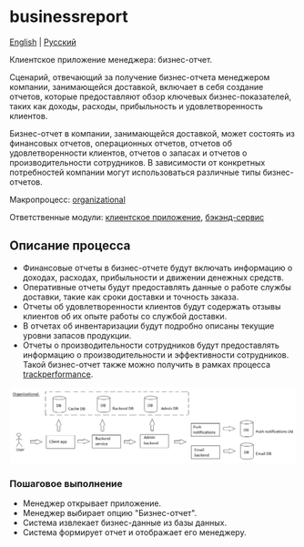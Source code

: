 # businessreport

[English](businessreport.md) | [Русский](businessreport.ru.md)

Клиентское приложение менеджера: бизнес-отчет.

Сценарий, отвечающий за получение бизнес-отчета менеджером компании, занимающейся доставкой, включает в себя создание отчетов, которые предоставляют обзор ключевых бизнес-показателей, таких как доходы, расходы, прибыльность и удовлетворенность клиентов.

Бизнес-отчет в компании, занимающейся доставкой, может состоять из финансовых отчетов, операционных отчетов, отчетов об удовлетворенности клиентов, отчетов о запасах и отчетов о производительности сотрудников. 
В зависимости от конкретных потребностей компании могут использоваться различные типы бизнес-отчетов.

Макропроцесс: [organizational](../../macroprocesses/organizational.ru.md)

Ответственные модули: [клиентское приложение](../../frontend/managerclient.md), [бэкэнд-сервис](../../backend/managerbackend.md)

## Описание процесса

- Финансовые отчеты в бизнес-отчете будут включать информацию о доходах, расходах, прибыльности и движении денежных средств.
- Оперативные отчеты будут предоставлять данные о работе службы доставки, такие как сроки доставки и точность заказа.
- Отчеты об удовлетворенности клиентов будут содержать отзывы клиентов об их опыте работы со службой доставки.
- В отчетах об инвентаризации будут подробно описаны текущие уровни запасов продукции.
- Отчеты о производительности сотрудников будут предоставлять информацию о производительности и эффективности сотрудников. Такой бизнес-отчет также можно получить в рамках процесса [trackperformance](trackperformance.ru.md).

![organizational_overall](../../img/organizational_overall.png)

### Пошаговое выполнение

- Менеджер открывает приложение.
- Менеджер выбирает опцию "Бизнес-отчет".
- Система извлекает бизнес-данные из базы данных.
- Система формирует отчет и отображает его менеджеру.
